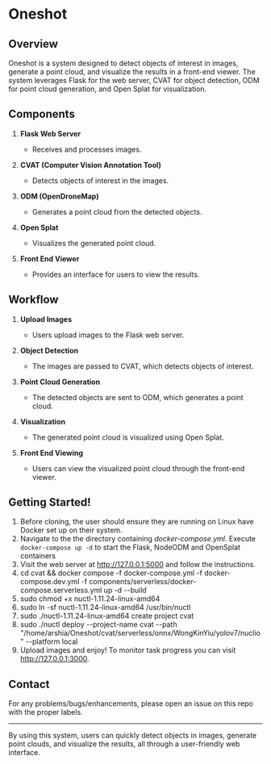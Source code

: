 # Oneshot 

## Overview
Oneshot is a system designed to detect objects of interest in images, generate a point cloud, and visualize the results in a front-end viewer. The system leverages Flask for the web server, CVAT for object detection, ODM for point cloud generation, and Open Splat for visualization.

## Components

1. **Flask Web Server**
   - Receives and processes images.

2. **CVAT (Computer Vision Annotation Tool)**
   - Detects objects of interest in the images.

3. **ODM (OpenDroneMap)**
   - Generates a point cloud from the detected objects.

4. **Open Splat**
   - Visualizes the generated point cloud.

5. **Front End Viewer**
   - Provides an interface for users to view the results.

## Workflow

1. **Upload Images**
   - Users upload images to the Flask web server.
   
2. **Object Detection**
   - The images are passed to CVAT, which detects objects of interest.

3. **Point Cloud Generation**
   - The detected objects are sent to ODM, which generates a point cloud.

4. **Visualization**
   - The generated point cloud is visualized using Open Splat.
   
5. **Front End Viewing**
   - Users can view the visualized point cloud through the front-end viewer.

## Getting Started!

1. Before cloning, the user should ensure they are running on Linux have Docker set up on their system.
2. Navigate to the the directory containing *docker-compose.yml*. Execute ```docker-compose up -d``` to start the Flask, NodeODM and OpenSplat containers
3. Visit the web server at http://127.0.0.1:5000 and follow the instructions.
4. cd cvat && docker compose -f docker-compose.yml -f docker-compose.dev.yml -f components/serverless/docker-compose.serverless.yml up -d --build
5. sudo chmod +x nuctl-1.11.24-linux-amd64
6. sudo ln -sf nuctl-1.11.24-linux-amd64 /usr/bin/nuctl
7. sudo ./nuctl-1.11.24-linux-amd64 create project cvat
8. sudo ./nuctl deploy --project-name cvat --path "/home/arshia/Oneshot/cvat/serverless/onnx/WongKinYiu/yolov7/nuclio" --platform local
9. Upload images and enjoy! To monitor task progress you can visit http://127.0.0.1:3000.


## Contact

For any problems/bugs/enhancements, please open an issue on this repo with the proper labels.

---

By using this system, users can quickly detect objects in images, generate point clouds, and visualize the results, all through a user-friendly web interface.
